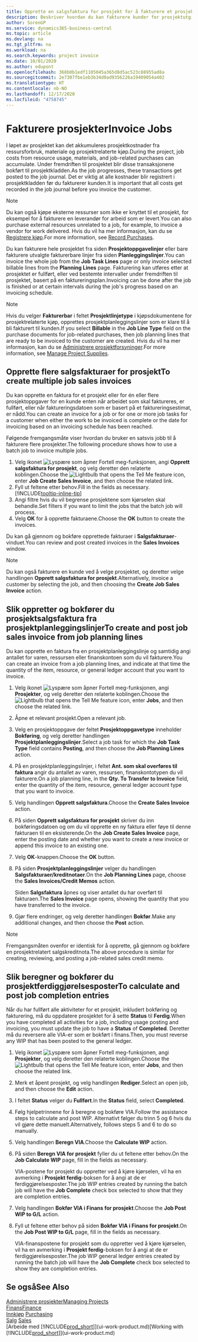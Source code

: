 ```yaml
---
title: Opprette en salgsfaktura for prosjekt for å fakturere et prosjekt | Microsoft-dokumentasjon
description: Beskriver hvordan du kan fakturere kunder for prosjektutgifter etter hvert som et prosjekt skrider frem.
author: SorenGP
ms.service: dynamics365-business-central
ms.topic: article
ms.devlang: na
ms.tgt_pltfrm: na
ms.workload: na
ms.search.keywords: project invoice
ms.date: 10/01/2020
ms.author: edupont
ms.openlocfilehash: 368b0b1edf1105045a365d8d5ac523c88955ad8a
ms.sourcegitcommit: 2e7307fbe1eb3b34d0ad9356226a19409054a402
ms.translationtype: HT
ms.contentlocale: nb-NO
ms.lasthandoff: 12/17/2020
ms.locfileid: "4758745"
---
```

# <a name="invoice-jobs"></a><span data-ttu-id="e238a-103">Fakturere prosjekter</span><span class="sxs-lookup"><span data-stu-id="e238a-103">Invoice Jobs</span></span>
<span data-ttu-id="e238a-104">I løpet av prosjektet kan det akkumuleres prosjektkostnader fra ressursforbruk, materiale og prosjektrelaterte kjøp.</span><span class="sxs-lookup"><span data-stu-id="e238a-104">During the project, job costs from resource usage, materials, and job-related purchases can accumulate.</span></span> <span data-ttu-id="e238a-105">Under fremdriften til prosjektet blir disse transaksjonene bokført til prosjektkladden.</span><span class="sxs-lookup"><span data-stu-id="e238a-105">As the job progresses, these transactions get posted to the job journal.</span></span> <span data-ttu-id="e238a-106">Det er viktig at alle kostnader blir registrert i prosjektkladden før du fakturerer kunden.</span><span class="sxs-lookup"><span data-stu-id="e238a-106">It is important that all costs get recorded in the job journal before you invoice the customer.</span></span>

> [!NOTE]
> <span data-ttu-id="e238a-107">Du kan også kjøpe eksterne ressurser som ikke er knyttet til et prosjekt, for eksempel for å fakturere en leverandør for arbeid som er levert.</span><span class="sxs-lookup"><span data-stu-id="e238a-107">You can also purchase external resources unrelated to a job, for example, to invoice a vendor for work delivered.</span></span> <span data-ttu-id="e238a-108">Hvis du vil ha mer informasjon, kan du se [Registrere kjøp](purchasing-how-record-purchases.md).</span><span class="sxs-lookup"><span data-stu-id="e238a-108">For more information, see [Record Purchases](purchasing-how-record-purchases.md).</span></span>

<span data-ttu-id="e238a-109">Du kan fakturere hele prosjektet fra siden **Prosjektoppgavelinjer** eller bare fakturere utvalgte fakturerbare linjer fra siden **Planleggingslinjer**.</span><span class="sxs-lookup"><span data-stu-id="e238a-109">You can invoice the whole job from the **Job Task Lines** page or only invoice selected billable lines from the **Planning Lines** page.</span></span> <span data-ttu-id="e238a-110">Fakturering kan utføres etter at prosjektet er fullført, eller ved bestemte intervaller under fremdriften til prosjektet, basert på en faktureringsplan.</span><span class="sxs-lookup"><span data-stu-id="e238a-110">Invoicing can be done after the job is finished or at certain intervals during the job's progress based on an invoicing schedule.</span></span>

> [!NOTE]  
> <span data-ttu-id="e238a-111">Hvis du velger **Fakturerbar** i feltet **Prosjektlinjetype** i kjøpsdokumentene for prosjektrelaterte kjøp, opprettes prosjektplanleggingslinjer som er klare til å bli fakturert til kunden.</span><span class="sxs-lookup"><span data-stu-id="e238a-111">If you select **Billable** in the **Job Line Type** field on the purchase documents for job-related purchases, then job planning lines that are ready to be invoiced to the customer are created.</span></span> <span data-ttu-id="e238a-112">Hvis du vil ha mer informasjon, kan du se [Administrere prosjektforsyninger](projects-how-manage-project-supplies.md).</span><span class="sxs-lookup"><span data-stu-id="e238a-112">For more information, see [Manage Project Supplies](projects-how-manage-project-supplies.md).</span></span>

## <a name="to-create-multiple-job-sales-invoices"></a><span data-ttu-id="e238a-113">Opprette flere salgsfakturaer for prosjekt</span><span class="sxs-lookup"><span data-stu-id="e238a-113">To create multiple job sales invoices</span></span>
<span data-ttu-id="e238a-114">Du kan opprette en faktura for et prosjekt eller for én eller flere prosjektoppgaver for en kunde enten når arbeidet som skal faktureres, er fullført, eller når faktureringsdatoen som er basert på et faktureringsestimat, er nådd.</span><span class="sxs-lookup"><span data-stu-id="e238a-114">You can create an invoice for a job or for one or more job tasks for a customer when either the work to be invoiced is complete or the date for invoicing based on an invoicing schedule has been reached.</span></span>

<span data-ttu-id="e238a-115">Følgende fremgangsmåte viser hvordan du bruker en satsvis jobb til å fakturere flere prosjekter.</span><span class="sxs-lookup"><span data-stu-id="e238a-115">The following procedure shows how to use a batch job to invoice multiple jobs.</span></span>  

1. <span data-ttu-id="e238a-116">Velg ikonet ![Lyspære som åpner Fortell meg-funksjonen](media/ui-search/search_small.png "Fortell hva du vil gjøre"), angi **Opprett salgsfaktura for prosjekt**, og velg deretter den relaterte koblingen.</span><span class="sxs-lookup"><span data-stu-id="e238a-116">Choose the ![Lightbulb that opens the Tell Me feature](media/ui-search/search_small.png "Tell me what you want to do") icon, enter **Job Create Sales Invoice**, and then choose the related link.</span></span>  
2. <span data-ttu-id="e238a-117">Fyll ut feltene etter behov.</span><span class="sxs-lookup"><span data-stu-id="e238a-117">Fill in the fields as necessary.</span></span> [!INCLUDE[tooltip-inline-tip](includes/tooltip-inline-tip_md.md)]
3. <span data-ttu-id="e238a-118">Angi filtre hvis du vil begrense prosjektene som kjørselen skal behandle.</span><span class="sxs-lookup"><span data-stu-id="e238a-118">Set filters if you want to limit the jobs that the batch job will process.</span></span>
4. <span data-ttu-id="e238a-119">Velg **OK** for å opprette fakturaene.</span><span class="sxs-lookup"><span data-stu-id="e238a-119">Choose the **OK** button to create the invoices.</span></span>  

<span data-ttu-id="e238a-120">Du kan gå gjennom og bokføre opprettede fakturaer i **Salgsfakturaer**-vinduet.</span><span class="sxs-lookup"><span data-stu-id="e238a-120">You can review and post created invoices in the **Sales Invoices** window.</span></span>

> [!NOTE]
> <span data-ttu-id="e238a-121">Du kan også fakturere en kunde ved å velge prosjektet, og deretter velge handlingen **Opprett salgsfaktura for prosjekt**.</span><span class="sxs-lookup"><span data-stu-id="e238a-121">Alternatively, invoice a customer by selecting the job, and then choosing the **Create Job Sales Invoice** action.</span></span> 

## <a name="to-create-and-post-job-sales-invoice-from-job-planning-lines"></a><span data-ttu-id="e238a-122">Slik oppretter og bokfører du prosjektsalgsfaktura fra prosjektplanleggingslinjer</span><span class="sxs-lookup"><span data-stu-id="e238a-122">To create and post job sales invoice from job planning lines</span></span>
<span data-ttu-id="e238a-123">Du kan opprette en faktura fra en prosjektplanleggingslinje og samtidig angi antallet for varen, ressursen eller finanskontoen som du vil fakturere.</span><span class="sxs-lookup"><span data-stu-id="e238a-123">You can create an invoice from a job planning lines, and indicate at that time the quantity of the item, resource, or general ledger account that you want to invoice.</span></span>

1. <span data-ttu-id="e238a-124">Velg ikonet ![Lyspære som åpner Fortell meg-funksjonen](media/ui-search/search_small.png "Fortell hva du vil gjøre"), angi **Prosjekter**, og velg deretter den relaterte koblingen.</span><span class="sxs-lookup"><span data-stu-id="e238a-124">Choose the ![Lightbulb that opens the Tell Me feature](media/ui-search/search_small.png "Tell me what you want to do") icon, enter **Jobs**, and then choose the related link.</span></span>
2. <span data-ttu-id="e238a-125">Åpne et relevant prosjekt.</span><span class="sxs-lookup"><span data-stu-id="e238a-125">Open a relevant job.</span></span>
3. <span data-ttu-id="e238a-126">Velg en prosjektoppgave der feltet **Prosjektoppgavetype** inneholder **Bokføring**, og velg deretter handlingen **Prosjektplanleggingslinjer**.</span><span class="sxs-lookup"><span data-stu-id="e238a-126">Select a job task for which the **Job Task Type** field contains **Posting**, and then choose the **Job Planning Lines** action.</span></span>  
4. <span data-ttu-id="e238a-127">På en prosjektplanleggingslinjer, i feltet **Ant. som skal overføres til faktura** angir du antallet av varen, ressursen, finanskontotypen du vil fakturere.</span><span class="sxs-lookup"><span data-stu-id="e238a-127">On a job planning line, in the **Qty. To Transfer to Invoice** field, enter the quantity of the item, resource, general ledger account type that you want to invoice.</span></span>  
5. <span data-ttu-id="e238a-128">Velg handlingen **Opprett salgsfaktura**.</span><span class="sxs-lookup"><span data-stu-id="e238a-128">Choose the **Create Sales Invoice** action.</span></span>
6. <span data-ttu-id="e238a-129">På siden **Opprett salgsfaktura for prosjekt** skriver du inn bokføringsdatoen og om du vil opprette en ny faktura eller føye til denne fakturaen til en eksisterende.</span><span class="sxs-lookup"><span data-stu-id="e238a-129">On the **Job Create Sales Invoice** page, enter the posting date and whether you want to create a new invoice or append this invoice to an existing one.</span></span>
7. <span data-ttu-id="e238a-130">Velg **OK**-knappen.</span><span class="sxs-lookup"><span data-stu-id="e238a-130">Choose the **OK** button.</span></span>  
8. <span data-ttu-id="e238a-131">På siden **Prosjektplanleggingslinjer** velger du handlingen **Salgsfakturaer/kreditnotaer**.</span><span class="sxs-lookup"><span data-stu-id="e238a-131">On the **Job Planning Lines** page, choose the **Sales Invoices/Credit Memos** action.</span></span>

    <span data-ttu-id="e238a-132">Siden **Salgsfaktura** åpnes og viser antallet du har overført til fakturaen.</span><span class="sxs-lookup"><span data-stu-id="e238a-132">The **Sales Invoice** page opens, showing the quantity that you have transferred to the invoice.</span></span>
9. <span data-ttu-id="e238a-133">Gjør flere endringer, og velg deretter handlingen **Bokfør**.</span><span class="sxs-lookup"><span data-stu-id="e238a-133">Make any additional changes, and then choose the **Post** action.</span></span>

> [!NOTE]  
>   <span data-ttu-id="e238a-134">Fremgangsmåten ovenfor er identisk for å opprette, gå gjennom og bokføre en prosjektrelatert salgskreditnota.</span><span class="sxs-lookup"><span data-stu-id="e238a-134">The above procedure is similar for creating, reviewing, and posting a job-related sales credit memo.</span></span>

## <a name="to-calculate-and-post-job-completion-entries"></a><span data-ttu-id="e238a-135">Slik beregner og bokfører du prosjektferdiggjørelsesposter</span><span class="sxs-lookup"><span data-stu-id="e238a-135">To calculate and post job completion entries</span></span>
<span data-ttu-id="e238a-136">Når du har fullført alle aktiviteter for et prosjekt, inkludert bokføring og fakturering, må du oppdatere prosjektet for å sette **Status** til **Ferdig**.</span><span class="sxs-lookup"><span data-stu-id="e238a-136">When you have completed all activities for a job, including usage posting and invoicing, you must update the job to have a **Status** of **Completed**.</span></span> <span data-ttu-id="e238a-137">Deretter må du reversere alle VIA-er som er bokført i finans.</span><span class="sxs-lookup"><span data-stu-id="e238a-137">Then, you must reverse any WIP that has been posted to the general ledger.</span></span>

1. <span data-ttu-id="e238a-138">Velg ikonet ![Lyspære som åpner Fortell meg-funksjonen](media/ui-search/search_small.png "Fortell hva du vil gjøre"), angi **Prosjekter**, og velg deretter den relaterte koblingen.</span><span class="sxs-lookup"><span data-stu-id="e238a-138">Choose the ![Lightbulb that opens the Tell Me feature](media/ui-search/search_small.png "Tell me what you want to do") icon, enter **Jobs**, and then choose the related link.</span></span>  
2. <span data-ttu-id="e238a-139">Merk et åpent prosjekt, og velg handlingen **Rediger**.</span><span class="sxs-lookup"><span data-stu-id="e238a-139">Select an open job, and then choose the **Edit** action.</span></span>
3. <span data-ttu-id="e238a-140">I feltet **Status** velger du **Fullført**.</span><span class="sxs-lookup"><span data-stu-id="e238a-140">In the **Status** field, select **Completed**.</span></span>
4. <span data-ttu-id="e238a-141">Følg hjelpetrinnene for å beregne og bokføre VIA.</span><span class="sxs-lookup"><span data-stu-id="e238a-141">Follow the assistance steps to calculate and post WIP.</span></span> <span data-ttu-id="e238a-142">Alternativt følger du trinn 5 og 6 hvis du vil gjøre dette manuelt.</span><span class="sxs-lookup"><span data-stu-id="e238a-142">Alternatively, follows steps 5 and 6 to do so manually.</span></span>  
5. <span data-ttu-id="e238a-143">Velg handlingen **Beregn VIA**.</span><span class="sxs-lookup"><span data-stu-id="e238a-143">Choose the **Calculate WIP** action.</span></span>
6. <span data-ttu-id="e238a-144">På siden **Beregn VIA for prosjekt** fyller du ut feltene etter behov.</span><span class="sxs-lookup"><span data-stu-id="e238a-144">On the **Job Calculate WIP** page, fill in the fields as necessary.</span></span>  

     <span data-ttu-id="e238a-145">VIA-postene for prosjekt du oppretter ved å kjøre kjørselen, vil ha en avmerking i **Prosjekt ferdig**-boksen for å angi at de er ferdiggjørelsesposter.</span><span class="sxs-lookup"><span data-stu-id="e238a-145">The job WIP entries created by running the batch job will have the **Job Complete** check box selected to show that they are completion entries.</span></span>  
7. <span data-ttu-id="e238a-146">Velg handlingen **Bokfør VIA i Finans for prosjekt**.</span><span class="sxs-lookup"><span data-stu-id="e238a-146">Choose the **Job Post WIP to G/L** action.</span></span>
8. <span data-ttu-id="e238a-147">Fyll ut feltene etter behov på siden **Bokfør VIA i Finans for prosjekt**.</span><span class="sxs-lookup"><span data-stu-id="e238a-147">On the **Job Post WIP to G/L** page, fill in the fields as necessary.</span></span>  

     <span data-ttu-id="e238a-148">VIA-finanspostene for prosjekt som du oppretter ved å kjøre kjørselen, vil ha en avmerking i **Prosjekt ferdig**-boksen for å angi at de er ferdiggjørelsesposter.</span><span class="sxs-lookup"><span data-stu-id="e238a-148">The job WIP general ledger entries created by running the batch job will have the **Job Complete** check box selected to show they are completion entries.</span></span>

## <a name="see-also"></a><span data-ttu-id="e238a-149">Se også</span><span class="sxs-lookup"><span data-stu-id="e238a-149">See Also</span></span>
[<span data-ttu-id="e238a-150">Administrere prosjekter</span><span class="sxs-lookup"><span data-stu-id="e238a-150">Managing Projects</span></span>](projects-manage-projects.md)  
[<span data-ttu-id="e238a-151">Finans</span><span class="sxs-lookup"><span data-stu-id="e238a-151">Finance</span></span>](finance.md)  
<span data-ttu-id="e238a-152">[Innkjøp](purchasing-manage-purchasing.md)       </span><span class="sxs-lookup"><span data-stu-id="e238a-152">[Purchasing](purchasing-manage-purchasing.md)       </span></span>  
<span data-ttu-id="e238a-153">[Salg](sales-manage-sales.md)    </span><span class="sxs-lookup"><span data-stu-id="e238a-153">[Sales](sales-manage-sales.md)    </span></span>  
<span data-ttu-id="e238a-154">[Arbeide med [!INCLUDE[prod_short](includes/prod_short.md)]](ui-work-product.md)</span><span class="sxs-lookup"><span data-stu-id="e238a-154">[Working with [!INCLUDE[prod_short](includes/prod_short.md)]](ui-work-product.md)</span></span>  
